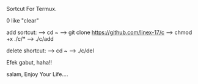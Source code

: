 Sortcut For Termux.

0 like "clear"

add sortcut:
--> cd ~
--> git clone https://github.com/linex-17/c
--> chmod +x ./c/*
--> ./c/add

delete shortcut:
--> cd ~
--> ./c/del

Efek gabut, haha!!

salam,
Enjoy Your Life....
